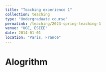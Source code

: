 ```yaml
---
title: "Teaching experience 1"
collection: teaching
type: "Undergraduate course"
permalink: /teaching/2023-spring-teaching-1
venue: "UGE, ESIEE"
date: 2014-01-01
location: "Paris, France"
---
```


Alogrithm
======

